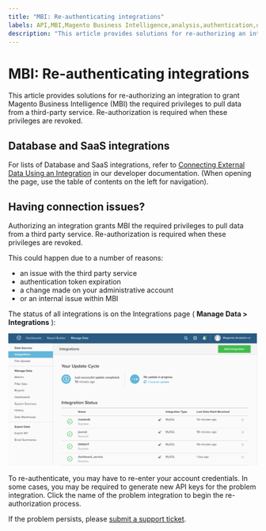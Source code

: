 ```yaml
---
title: "MBI: Re-authenticating integrations"
labels: API,MBI,Magento Business Intelligence,analysis,authentication,data,database,how to,integrations,third-party extensions,Adobe Commerce
description: "This article provides solutions for re-authorizing an integration to grant Magento Business Intelligence (MBI) the required privileges to pull data from a third-party service. Re-authorization is required when these privileges are revoked."
---
```


# MBI: Re-authenticating integrations

This article provides solutions for re-authorizing an integration to grant Magento Business Intelligence (MBI) the required privileges to pull data from a third-party service. Re-authorization is required when these privileges are revoked.

## Database and SaaS integrations

For lists of Database and SaaS integrations, refer to [Connecting External Data Using an Integration](https://docs.magento.com/mbi/data-analyst/importing-data/integrations/integrations.html) in our developer documentation. (When opening the page, use the table of contents on the left for navigation).

## Having connection issues?

Authorizing an integration grants MBI the required privileges to pull data from a third party service. Re-authorization is required when these privileges are revoked.

This could happen due to a number of reasons:

* an issue with the third party service
* authentication token expiration
* a change made on your administrative account
* or an internal issue within MBI

The status of all integrations is on the Integrations page ( **Manage Data > Integrations** ):

![Integrations_page.png](assets/Integrations_page.png)

To re-authenticate, you may have to re-enter your account credentials. In some cases, you may be required to generate new API keys for the problem integration. Click the name of the problem integration to begin the re-authorization process.

If the problem persists, please [submit a support ticket](https://support.magento.com/hc/en-us/articles/360000913794#submit-ticket).